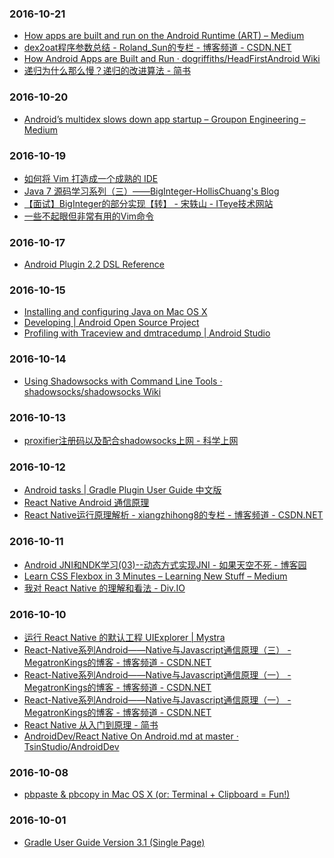 ### 2016-10-21<br>
+ [How apps are built and run on the Android Runtime (ART) – Medium](https://medium.com/@HeadFirstDroid/how-apps-are-built-and-run-on-the-android-runtime-art-c027f73edb09#.9fdk57bor)<br>
+ [dex2oat程序参数总结 - Roland_Sun的专栏 - 博客频道 - CSDN.NET](http://blog.csdn.net/roland_sun/article/details/50234551)<br>
+ [How Android Apps are Built and Run · dogriffiths/HeadFirstAndroid Wiki](https://github.com/dogriffiths/HeadFirstAndroid/wiki/How-Android-Apps-are-Built-and-Run)<br>
+ [递归为什么那么慢？递归的改进算法 - 简书](http://www.jianshu.com/p/6bdc8e3637f2)<br>

### 2016-10-20<br>
+ [Android’s multidex slows down app startup – Groupon Engineering – Medium](https://medium.com/groupon-eng/android-s-multidex-slows-down-app-startup-d9f10b46770f#.6f1rn5ogq)<br>

### 2016-10-19<br>
+ [如何将 Vim 打造成一个成熟的 IDE](http://mp.weixin.qq.com/s?__biz=MzA4MjEyNTA5Mw==&mid=2652564237&idx=1&sn=fcc8e48d80d7d85c19cb2bc82d458787&chksm=8464c347b3134a51c2373d69e03e284be9d49121b50c342d8337c7b538f19a07a0dd990466ad&scene=0#rd)<br>
+ [Java 7 源码学习系列（三）——BigInteger-HollisChuang's Blog](http://www.hollischuang.com/archives/176)<br>
+ [【面试】BigInteger的部分实现【转】 - 宋轶山 - ITeye技术网站](http://songyishan.iteye.com/blog/1026042)<br>
+ [一些不起眼但非常有用的Vim命令](http://mp.weixin.qq.com/s?__biz=MzI4MDEwNzAzNg==&mid=2649443719&idx=1&sn=00fe9294fd6cb1ba2f7da059024984d7&chksm=f3a26cf4c4d5e5e2682d0b1a3eb6f5ffddfd99127c54bde26b3f0c349b7a7542c69b97e2c149&scene=0#rd)<br>

### 2016-10-17<br>
+ [Android Plugin 2.2 DSL Reference](http://google.github.io/android-gradle-dsl/current/)<br>

### 2016-10-15<br>
+ [Installing and configuring Java on Mac OS X](http://members.wolfram.com/meng/pages/computing/installing_and_configuring/installing_and_configuring_Java_on_Mac_OS_X/#.WAIf2pN96Aw)<br>
+ [Developing | Android Open Source Project](http://source.android.com/source/developing.html)<br>
+ [Profiling with Traceview and dmtracedump | Android Studio](https://developer.android.com/studio/profile/traceview.html)<br>

### 2016-10-14<br>
+ [Using Shadowsocks with Command Line Tools · shadowsocks/shadowsocks Wiki](https://github.com/shadowsocks/shadowsocks/wiki/Using-Shadowsocks-with-Command-Line-Tools)<br>

### 2016-10-13<br>
+ [proxifier注册码以及配合shadowsocks上网 - 科学上网](http://gooday.xyz/proxifier%E6%B3%A8%E5%86%8C%E7%A0%81%E4%BB%A5%E5%8F%8A%E9%85%8D%E5%90%88shadowsocks%E4%B8%8A%E7%BD%91/)<br>

### 2016-10-12<br>
+ [Android tasks | Gradle Plugin User Guide 中文版](https://avatarqing.gitbooks.io/gradlepluginuserguidechineseverision/content/basic_project/android_tasks.html)<br>
+ [React Native Android 通信原理](https://longv2go.github.io/2016/02/02/react-android-%E9%80%9A%E4%BF%A1%E5%8E%9F%E7%90%86.html)<br>
+ [React Native运行原理解析 - xiangzhihong8的专栏 - 博客频道 - CSDN.NET](http://blog.csdn.net/xiangzhihong8/article/details/52623852)<br>

### 2016-10-11<br>
+ [Android JNI和NDK学习(03)--动态方式实现JNI - 如果天空不死 - 博客园](http://www.cnblogs.com/skywang12345/archive/2013/05/23/3092491.html)<br>
+ [Learn CSS Flexbox in 3 Minutes – Learning New Stuff – Medium](https://medium.com/learning-new-stuff/learn-css-flexbox-in-3-minutes-c616c7070672#.v38dt8o8f)<br>
+ [我对 React Native 的理解和看法 - Div.IO](http://div.io/topic/851)<br>

### 2016-10-10<br>
+ [运行 React Native 的默认工程 UIExplorer | Mystra](http://www.wangchenlong.org/2016/04/07/1604/071-rn-uiexplorer/)<br>
+ [React-Native系列Android——Native与Javascript通信原理（三） - MegatronKings的博客 - 博客频道 - CSDN.NET](http://blog.csdn.net/MegatronKings/article/details/51195110)<br>
+ [React-Native系列Android——Native与Javascript通信原理（一） - MegatronKings的博客 - 博客频道 - CSDN.NET](http://blog.csdn.net/megatronkings/article/details/51114278)<br>
+ [React-Native系列Android——Native与Javascript通信原理（一） - MegatronKings的博客 - 博客频道 - CSDN.NET](http://blog.csdn.net/megatronkings/article/details/51114278)<br>
+ [React Native 从入门到原理 - 简书](http://www.jianshu.com/p/978c4bd3a759)<br>
+ [AndroidDev/React Native On Android.md at master · TsinStudio/AndroidDev](https://github.com/TsinStudio/AndroidDev/blob/master/React%20Native%20On%20Android.md)<br>

### 2016-10-08<br>
+ [pbpaste & pbcopy in Mac OS X (or: Terminal + Clipboard = Fun!)](https://langui.sh/2010/11/14/pbpaste-pbcopy-in-mac-os-x-or-terminal-clipboard-fun/)<br>

### 2016-10-01<br>
+ [Gradle User Guide Version 3.1 (Single Page)](https://docs.gradle.org/current/userguide/userguide_single.html#sec:listing_dependencies)<br>

